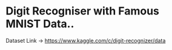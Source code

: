 # Digit Recogniser with Famous MNIST Data..
Dataset Link -> https://www.kaggle.com/c/digit-recognizer/data

